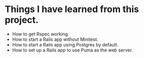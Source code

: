 # Things I have learned from this project.

* How to get Rspec working
* How to start a Rails app without Minitest.
* How to start a Rails app using Postgres by default.
* How to set up a Rails app to use Puma as the web server.
